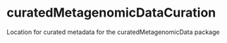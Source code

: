 # curatedMetagenomicDataCuration
Location for curated metadata for the curatedMetagenomicData package
